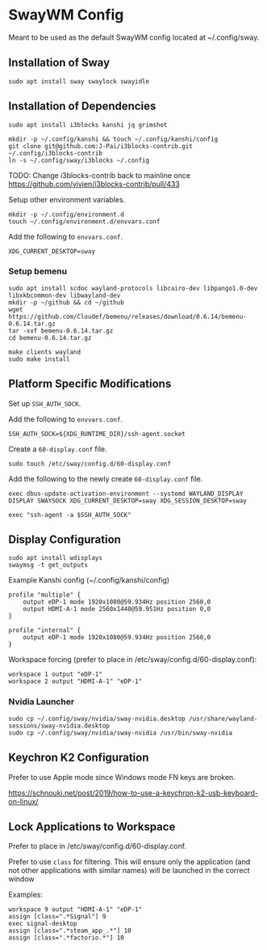 # SwayWM Config
Meant to be used as the default SwayWM config located at ~/.config/sway.

## Installation of Sway

```shell
sudo apt install sway swaylock swayidle
```

## Installation of Dependencies

```shell
sudo apt install i3blocks kanshi jq grimshot
```

```shell
mkdir -p ~/.config/kanshi && touch ~/.config/kanshi/config
git clone git@github.com:J-Pai/i3blocks-contrib.git ~/.config/i3blocks-contrib
ln -s ~/.config/sway/i3blocks ~/.config
```

TODO: Change i3blocks-contrib back to mainline once https://github.com/vivien/i3blocks-contrib/pull/433

Setup other environment variables.

```shell
mkdir -p ~/.config/environment.d
touch ~/.config/environment.d/envvars.conf
```

Add the following to `envvars.conf`.

```shell
XDG_CURRENT_DESKTOP=sway
```

### Setup bemenu

```shell
sudo apt install scdoc wayland-protocols libcairo-dev libpango1.0-dev libxkbcommon-dev libwayland-dev
mkdir -p ~/github && cd ~/github
wget https://github.com/Cloudef/bemenu/releases/download/0.6.14/bemenu-0.6.14.tar.gz
tar -xvf bemenu-0.6.14.tar.gz
cd bemenu-0.6.14.tar.gz

make clients wayland
sudo make install
```

## Platform Specific Modifications

Set up `SSH_AUTH_SOCK`.

Add the following to `envvars.conf`.

```shell
SSH_AUTH_SOCK=${XDG_RUNTIME_DIR}/ssh-agent.socket
```

Create a `60-display.conf` file.

```shell
sudo touch /etc/sway/config.d/60-display.conf
```

Add the following to the newly create `60-display.conf` file.

```shell
exec dbus-update-activation-environment --systemd WAYLAND_DISPLAY DISPLAY SWAYSOCK XDG_CURRENT_DESKTOP=sway XDG_SESSION_DESKTOP=sway

exec "ssh-agent -a $SSH_AUTH_SOCK"
```

## Display Configuration

```shell
sudo apt install wdisplays
swaymsg -t get_outputs
```

Example Kanshi config (~/.config/kanshi/config)

```shell
profile "multiple" {
	output eDP-1 mode 1920x1080@59.934Hz position 2560,0
	output HDMI-A-1 mode 2560x1440@59.951Hz position 0,0
}

profile "internal" {
	output eDP-1 mode 1920x1080@59.934Hz position 2560,0
}
```

Workspace forcing (prefer to place in /etc/sway/config.d/60-display.conf):

```shell
workspace 1 output "eDP-1"
workspace 2 output "HDMI-A-1" "eDP-1"
```
### Nvidia Launcher

```shell
sudo cp ~/.config/sway/nvidia/sway-nvidia.desktop /usr/share/wayland-sessions/sway-nvidia.desktop
sudo cp ~/.config/sway/nvidia/sway-nvidia /usr/bin/sway-nvidia
```

## Keychron K2 Configuration

Prefer to use Apple mode since Windows mode FN keys are broken.

https://schnouki.net/post/2019/how-to-use-a-keychron-k2-usb-keyboard-on-linux/

## Lock Applications to Workspace

Prefer to place in /etc/sway/config.d/60-display.conf.

Prefer to use `class` for filtering. This will ensure only the application
(and not other applications with similar names) will be launched in the correct window

Examples:

```shell
workspace 9 output "HDMI-A-1" "eDP-1"
assign [class=".*Signal"] 9
exec signal-desktop
assign [class=".*steam_app_.*"] 10
assign [class=".*factorio.*"] 10
```
